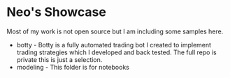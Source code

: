 # Neo's Showcase

Most of my work is not open source but I am including some samples here.

- botty - Botty is a fully automated trading bot I created to implement trading strategies which I developed and back tested. The full repo is private this is just a selection.
- modeling - This folder is for notebooks 

